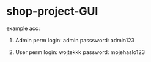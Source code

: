 # shop-project-GUI
example acc:

1. Admin perm
login: admin
passsword: admin123

2. User perm
login: wojtekkk
password: mojehaslo123
